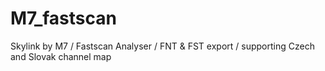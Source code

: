 # M7_fastscan
Skylink by M7 / Fastscan Analyser / FNT &amp; FST export / supporting Czech and Slovak channel map
